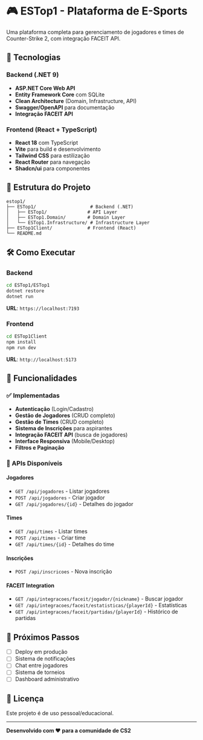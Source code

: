 # 🎮 ESTop1 - Plataforma de E-Sports

Uma plataforma completa para gerenciamento de jogadores e times de Counter-Strike 2, com integração FACEIT API.

## 🚀 Tecnologias

### Backend (.NET 9)
- **ASP.NET Core Web API**
- **Entity Framework Core** com SQLite
- **Clean Architecture** (Domain, Infrastructure, API)
- **Swagger/OpenAPI** para documentação
- **Integração FACEIT API**

### Frontend (React + TypeScript)
- **React 18** com TypeScript
- **Vite** para build e desenvolvimento
- **Tailwind CSS** para estilização
- **React Router** para navegação
- **Shadcn/ui** para componentes

## 📁 Estrutura do Projeto

```
estop1/
├── ESTop1/                    # Backend (.NET)
│   ├── ESTop1/               # API Layer
│   ├── ESTop1.Domain/        # Domain Layer
│   └── ESTop1.Infrastructure/ # Infrastructure Layer
├── ESTop1Client/             # Frontend (React)
└── README.md
```

## 🛠️ Como Executar

### Backend
```bash
cd ESTop1/ESTop1
dotnet restore
dotnet run
```
**URL**: `https://localhost:7193`

### Frontend
```bash
cd ESTop1Client
npm install
npm run dev
```
**URL**: `http://localhost:5173`

## 🔧 Funcionalidades

### ✅ Implementadas
- **Autenticação** (Login/Cadastro)
- **Gestão de Jogadores** (CRUD completo)
- **Gestão de Times** (CRUD completo)
- **Sistema de Inscrições** para aspirantes
- **Integração FACEIT API** (busca de jogadores)
- **Interface Responsiva** (Mobile/Desktop)
- **Filtros e Paginação**

### 🔌 APIs Disponíveis

#### Jogadores
- `GET /api/jogadores` - Listar jogadores
- `POST /api/jogadores` - Criar jogador
- `GET /api/jogadores/{id}` - Detalhes do jogador

#### Times
- `GET /api/times` - Listar times
- `POST /api/times` - Criar time
- `GET /api/times/{id}` - Detalhes do time

#### Inscrições
- `POST /api/inscricoes` - Nova inscrição

#### FACEIT Integration
- `GET /api/integracoes/faceit/jogador/{nickname}` - Buscar jogador
- `GET /api/integracoes/faceit/estatisticas/{playerId}` - Estatísticas
- `GET /api/integracoes/faceit/partidas/{playerId}` - Histórico de partidas

## 🎯 Próximos Passos

- [ ] Deploy em produção
- [ ] Sistema de notificações
- [ ] Chat entre jogadores
- [ ] Sistema de torneios
- [ ] Dashboard administrativo

## 📝 Licença

Este projeto é de uso pessoal/educacional.

---

**Desenvolvido com ❤️ para a comunidade de CS2**

